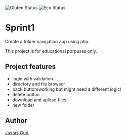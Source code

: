 
![Gluten Status](https://img.shields.io/badge/Gluten-Free-green.svg)
![Eco Status](https://img.shields.io/badge/ECO-Friendly-green.svg)

# Sprint1
Create a folder navigation app using php.


This project is for educational porpuses only.


## Project features

-   login with validation
-   directory and file browser
-   back button(working but might need a different logic)
-   delete button
-   download and upload files
-   new folder


## Author

[Justas Gud.](https://github.com/Justas383)